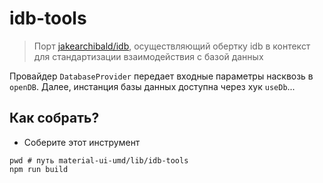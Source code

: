 # idb-tools

> Порт [jakearchibald/idb](https://github.com/jakearchibald/idb/tree/c0f45f50dfa62e754e155c1fee8e96bca443cdad), осуществляющий обертку idb в контекст для стандартизации взаимодействия с базой данных

Провайдер `DatabaseProvider` передает входные параметры насквозь в `openDB`. Далее, инстанция базы данных доступна через хук `useDb`...

## Как собрать?

 - Соберите этот инструмент

```
pwd # путь material-ui-umd/lib/idb-tools
npm run build
```
